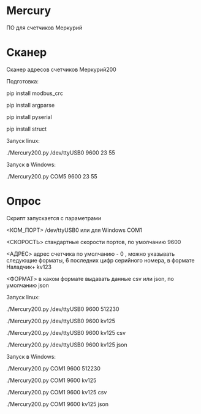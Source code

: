 # Mercury
ПО для счетчиков Меркурий

# Сканер
Сканер адресов счетчиков Меркурий200

Подготовка:

pip install modbus_crc

pip install argparse

pip install pyserial

pip install struct

Запуск linux:

./Mercury200.py /dev/ttyUSB0 9600 23 55

Запуск в Windows:

./Mercury200.py COM5 9600 23 55

# Опрос
Скрипт запускается с параметрами

<КОМ_ПОРТ> /dev/ttyUSB0 или для Windows COM1

<СКОРОСТЬ> стандартные скорости портов, по умолчанию 9600

<АДРЕС> адрес счетчика по умолчанию - 0 , можно указывать следующие форматы, 6 последних цифр серийного номера, в формате Наладчик+ kv123 

<ФОРМАТ> в каком формате выдавать данные csv или json, по умолчанию json 

Запуск linux:

 ./Mercury200.py /dev/ttyUSB0 9600 512230
 
 ./Mercury200.py /dev/ttyUSB0 9600 kv125
 
 ./Mercury200.py /dev/ttyUSB0 9600 kv125 csv
 
 ./Mercury200.py /dev/ttyUSB0 9600 kv125 json


Запуск в Windows:

 ./Mercury200.py COM1 9600 512230
 
 ./Mercury200.py COM1 9600 kv125
 
 ./Mercury200.py COM1 9600 kv125 csv
 
 ./Mercury200.py COM1 9600 kv125 json
